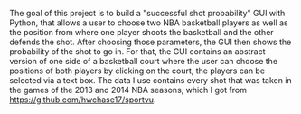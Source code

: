 The goal of this project is to build a "successful shot probability" GUI with Python, that allows a user to choose two NBA basketball players as well as the position from where one player shoots the basketball and the other defends the shot. After choosing those parameters, the GUI then shows the probability of the shot to go in. For that, the GUI contains an abstract version of one side of a basketball court where the user can choose the positions of both players by clicking on the court, the players can be selected via a text box.
The data I use contains every shot that was taken in the games of the 2013 and 2014 NBA seasons, which I got from https://github.com/hwchase17/sportvu.
